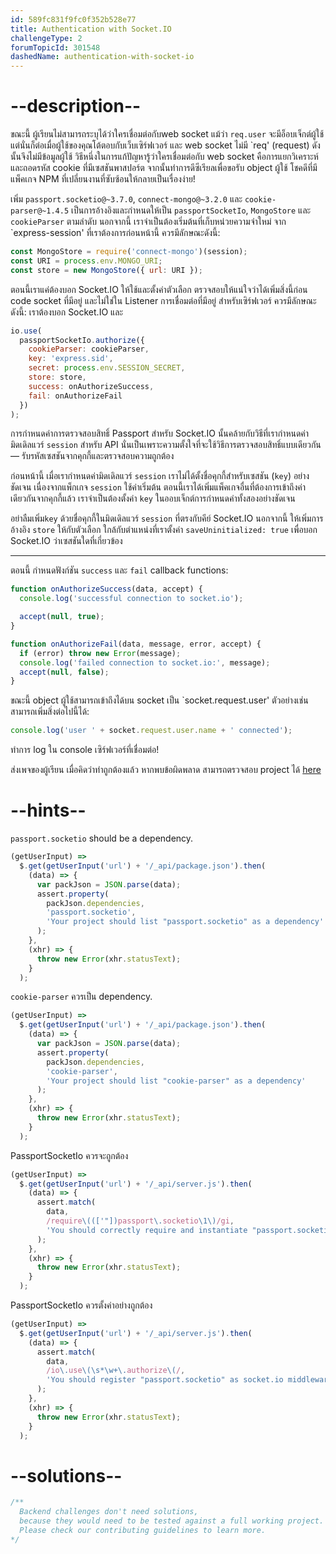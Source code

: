 ```yaml
---
id: 589fc831f9fc0f352b528e77
title: Authentication with Socket.IO
challengeType: 2
forumTopicId: 301548
dashedName: authentication-with-socket-io
---
```


# --description--

ขณะนี้ ผู้เรียนไม่สามารถระบุได้ว่าใครเชื่อมต่อกับweb socket แม้ว่า `req.user` จะมีอ็อบเจ็กต์ผู้ใช้ แต่นั่นก็ต่อเมื่อผู้ใช้ของคุณโต้ตอบกับเว็บเซิร์ฟเวอร์ และ web socket ไม่มี `req' (request) ดังนั้นจึงไม่มีข้อมูลผู้ใช้ วิธีหนึ่งในการแก้ปัญหารู้ว่าใครเชื่อมต่อกับ web socket คือการแยกวิเคราะห์และถอดรหัส cookie ที่มีเซสชันพาสปอร์ต จากนั้นทำการดีซีเรียลเพื่อขอรับ object ผู้ใช้ โชคดีที่มีแพ็คเกจ NPM ที่เปลี่ยนงานที่ซับซ้อนให้กลายเป็นเรื่องง่าย!

เพิ่ม `passport.socketio@~3.7.0`, `connect-mongo@~3.2.0` และ `cookie-parser@~1.4.5` เป็นการอ้างอิงและกำหนดให้เป็น `passportSocketIo`, `MongoStore` และ ` cookieParser` ตามลำดับ นอกจากนี้ เราจำเป็นต้องเริ่มต้นที่เก็บหน่วยความจำใหม่ จาก `express-session' ที่เราต้องการก่อนหน้านี้ ควรมีลักษณะดังนี้: 

```js
const MongoStore = require('connect-mongo')(session);
const URI = process.env.MONGO_URI;
const store = new MongoStore({ url: URI });
```

ตอนนี้เราแค่ต้องบอก Socket.IO ให้ใช้และตั้งค่าตัวเลือก ตรวจสอบให้แน่ใจว่าได้เพิ่มสิ่งนี้ก่อน code socket ที่มีอยู่ และไม่ใช่ใน Listener การเชื่อมต่อที่มีอยู่ สำหรับเซิร์ฟเวอร์ ควรมีลักษณะดังนี้:
เราต้องบอก  Socket.IO และ

```js
io.use(
  passportSocketIo.authorize({
    cookieParser: cookieParser,
    key: 'express.sid',
    secret: process.env.SESSION_SECRET,
    store: store,
    success: onAuthorizeSuccess,
    fail: onAuthorizeFail
  })
);
```

การกำหนดค่าการตรวจสอบสิทธิ์ Passport สำหรับ Socket.IO นั้นคล้ายกับวิธีที่เรากำหนดค่ามิดเดิลแวร์ `session` สำหรับ API นั่นเป็นเพราะความตั้งใจที่จะใช้วิธีการตรวจสอบสิทธิ์แบบเดียวกัน — รับรหัสเซสชันจากคุกกี้และตรวจสอบความถูกต้อง

ก่อนหน้านี้ เมื่อเรากำหนดค่ามิดเดิลแวร์ `session` เราไม่ได้ตั้งชื่อคุกกี้สำหรับเซสชัน (`key`) อย่างชัดเจน เนื่องจากแพ็กเกจ `session`  ใช้ค่าเริ่มต้น ตอนนี้เราได้เพิ่มแพ็คเกจอื่นที่ต้องการเข้าถึงค่าเดียวกันจากคุกกี้แล้ว เราจำเป็นต้องตั้งค่า `key` ในออบเจ็กต์การกำหนดค่าทั้งสองอย่างชัดเจน

อย่าลืมเพิ่ม`key` ด้วยชื่อคุกกี้ในมิดเดิลแวร์ `session`  ที่ตรงกับคีย์ Socket.IO นอกจากนี้ ให้เพิ่มการอ้างอิง `store` ให้กับตัวเลือก ใกล้กับตำแหน่งที่เราตั้งค่า `saveUninitialized: true` เพื่อบอก Socket.IO ว่าเซสชันใดที่เกี่ยวข้อง 

<hr>

ตอนนี้ กำหนดฟังก์ชัน `success` และ `fail` callback functions: 

```js
function onAuthorizeSuccess(data, accept) {
  console.log('successful connection to socket.io');

  accept(null, true);
}

function onAuthorizeFail(data, message, error, accept) {
  if (error) throw new Error(message);
  console.log('failed connection to socket.io:', message);
  accept(null, false);
}
```

ขณะนี้ object ผู้ใช้สามารถเข้าถึงได้บน socket เป็น `socket.request.user' ตัวอย่างเช่น สามารถเพิ่มสิ่งต่อไปนี้ได้:

```js
console.log('user ' + socket.request.user.name + ' connected');
```

ทำการ log ใน console เซิร์ฟเวอร์ที่เชื่อมต่อ! 

ส่งเพจของผู้เรียน เมื่อคิดว่าทำถูกต้องแล้ว หากพบข้อผิดพลาด สามารถตรวจสอบ project ได้ [here](https://gist.github.com/camperbot/1414cc9433044e306dd7fd0caa1c6254) 

# --hints--

`passport.socketio` should be a dependency.

```js
(getUserInput) =>
  $.get(getUserInput('url') + '/_api/package.json').then(
    (data) => {
      var packJson = JSON.parse(data);
      assert.property(
        packJson.dependencies,
        'passport.socketio',
        'Your project should list "passport.socketio" as a dependency'
      );
    },
    (xhr) => {
      throw new Error(xhr.statusText);
    }
  );
```

`cookie-parser` ควรเป็น dependency.

```js
(getUserInput) =>
  $.get(getUserInput('url') + '/_api/package.json').then(
    (data) => {
      var packJson = JSON.parse(data);
      assert.property(
        packJson.dependencies,
        'cookie-parser',
        'Your project should list "cookie-parser" as a dependency'
      );
    },
    (xhr) => {
      throw new Error(xhr.statusText);
    }
  );
```

PassportSocketIo ควรจะถูกต้อง 

```js
(getUserInput) =>
  $.get(getUserInput('url') + '/_api/server.js').then(
    (data) => {
      assert.match(
        data,
        /require\((['"])passport\.socketio\1\)/gi,
        'You should correctly require and instantiate "passport.socketio"'
      );
    },
    (xhr) => {
      throw new Error(xhr.statusText);
    }
  );
```

PassportSocketIo ควรตั้งค่าอย่างถูกต้อง 

```js
(getUserInput) =>
  $.get(getUserInput('url') + '/_api/server.js').then(
    (data) => {
      assert.match(
        data,
        /io\.use\(\s*\w+\.authorize\(/,
        'You should register "passport.socketio" as socket.io middleware and provide it correct options'
      );
    },
    (xhr) => {
      throw new Error(xhr.statusText);
    }
  );
```

# --solutions--

```js
/**
  Backend challenges don't need solutions, 
  because they would need to be tested against a full working project. 
  Please check our contributing guidelines to learn more.
*/
```
